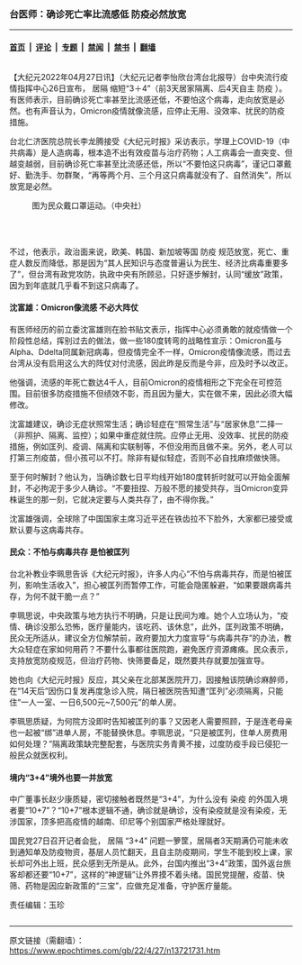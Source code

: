 ### 台医师：确诊死亡率比流感低  防疫必然放宽

---

#### [首页](../../../..?n13721731) &nbsp;|&nbsp; [评论](../../../../../epoch-comment?n13721731) &nbsp;|&nbsp; [专题](../../../../../epoch-special?n13721731) &nbsp;|&nbsp; [禁闻](../../../../../epoch-news?n13721731) &nbsp;|&nbsp; [禁书](../../../../../books?n13721731) &nbsp;|&nbsp; [翻墙](https://github.com/gfw-breaker/nogfw/blob/master/README.md?n13721731)


<div class="column" id="artbody" itemprop="articleBody">
 <!-- article content begin -->
 <p>
  【大纪元2022年04月27日讯】（大纪元记者李怡欣台湾台北报导）台中央流行疫情指挥中心26日宣布，
  <ok href="https://www.epochtimes.com/gb/tag/%E5%B1%85%E9%9A%94.html">
   居隔
  </ok>
  缩短“3＋4”（前3天居家隔离、后4天自主
  <ok href="https://www.epochtimes.com/gb/tag/%E9%98%B2%E7%96%AB.html">
   防疫
  </ok>
  ）。有医师表示，目前确诊死亡率甚至比流感还低，不要怕这个病毒，走向放宽是必然。也有声音认为，Omicron疫情就像流感，应停止无用、没效率、扰民的防疫措施。
 </p>
 <p>
  台北仁济医院总院长李龙腾接受《大纪元时报》采访表示，学理上COVID-19（中共病毒）是人造病毒，根本造不出有效疫苗与治疗药物；人工病毒会一直突变、但越变越弱，目前确诊死亡率甚至比流感还低，所以“不要怕这只病毒”，谨记口罩戴好、勤洗手、勿群聚，“再等两个月、三个月这只病毒就没有了、自然消失”，所以放宽是必然。
 </p>
 <figure aria-describedby="caption-attachment-13721732" class="wp-caption aligncenter" id="attachment_13721732" style="width: 600px">
  <ok href="https://i.epochtimes.com/assets/uploads/2022/04/id13721732-552261.jpg" target="_blank">
   <img alt="" class="size-large wp-image-13721732" src="https://i.epochtimes.com/assets/uploads/2022/04/id13721732-552261-600x401.jpg"/>
  </ok>
  <br/><figcaption class="wp-caption-text" id="caption-attachment-13721732">
   图为民众戴口罩运动。（中央社）
  </figcaption><br/>
 </figure><br/>
 <p>
  不过，他表示，政治面来说，欧美、韩国、新加坡等国
  <ok href="https://www.epochtimes.com/gb/tag/%E9%98%B2%E7%96%AB.html">
   防疫
  </ok>
  规范放宽，死亡、重症人数反而降低，那是因为“其人民知识与态度普遍认为民生、经济比病毒重要多了”，但台湾有政党攻防，执政中央有所顾忌，只好逐步解封，认同“缓放”政策，因为到年底就几乎看不到这只病毒了。
 </p>
 <h4>
  沈富雄：Omicron像流感 不必大阵仗
 </h4>
 <p>
  有医师经历的前立委沈富雄则在脸书贴文表示，指挥中心必须勇敢的就疫情做一个阶段性总结，挥别过去的做法，做一些180度转弯的战略性宣示：Omicron虽与Alpha、Ddelta同属新冠病毒，但疫情完全不一样，Omicron疫情像流感，而过去台湾从没有启用这么大的阵仗对付流感，因此昨是反而是今非，应及时予以改正。
 </p>
 <p>
  他强调，流感的年死亡数达4千人，目前Omicron的疫情相形之下完全在可控范围。目前很多防疫措施不但绩效不彰，而且因为量大，实在做不来，因此必须大幅修改。
 </p>
 <p>
  沈富雄建议，确诊无症状照常生活；确诊轻症在“照常生活”与“居家休息”二择一（非照护、隔离、监控）；如果中重症就住院。应停止无用、没效率、扰民的防疫措施，例如匡列、疫调、隔离和实联制等，不但没用而且做不来。另外，老人可以打第三剂疫苗，但小孩可以不打。除非有疑似轻症，否则不必自找麻烦做快筛。
 </p>
 <p>
  至于何时解封？他认为，当确诊数七日平均线开始180度转折时就可以开始全面解封，不必拘泥于多少人确诊。“不要扭捏、万般不愿的接受共存，当Omicron变异株诞生的那一刻，它就决定要与人类共存了，由不得你我。”
 </p>
 <p>
  沈富雄强调，全球除了中国国家主席习近平还在铁齿拉不下脸外，大家都已接受或默认要与这病毒共存。
 </p>
 <h4>
  民众：不怕与病毒共存 是怕被匡列
 </h4>
 <p>
  台北补教业李珮思告诉《大纪元时报》，许多人内心“不怕与病毒共存，而是怕被匡列，影响生活收入”，担心被匡列而暂停工作，可能会隐匿躲避，“如果要跟病毒共存，为何不就干脆一点？”
 </p>
 <p>
  李珮思说，中央政策与地方执行不明确，只是让民间为难。她个人立场认为，“疫情、确诊没那么恐怖，医疗量能内，该吃药、该休息”，此外，匡列政策不明确，民众无所适从，建议全方位解禁前，政府要加大力度宣导“与病毒共存”的办法，教大众轻症在家如何用药？不要什么事都往医院跑，避免医疗资源瘫痪。民众表示，支持放宽防疫规范，但治疗药物、快筛要备足，既然要共存就要加强宣导。
 </p>
 <p>
  她也向《大纪元时报》反应，其父亲在北部某医院开刀，因接触该院确诊麻醉师，在“14天后”因伤口复发再度急诊入院，隔日被医院告知遭“匡列”必须隔离，只能住“一人一室、一日6,500元~7,500元”的单人房。
 </p>
 <p>
  李珮思质疑，为何院方没即时告知被匡列的事？又因老人需要照顾，于是连老母亲也一起被“绑”进单人房，不能替换休息。李珮思说，“只是被匡列，住单人房费用如何处理？”隔离政策缺完整配套，与医院实务青黄不接，过度防疫手段已侵犯一般民众就医权利。
 </p>
 <h4>
  境内“3+4”境外也要一并放宽
 </h4>
 <p>
  中广董事长赵少康质疑，密切接触者既然是“3+4”，为什么没有
  <ok href="https://www.epochtimes.com/gb/tag/%E6%9F%93%E7%96%AB.html">
   染疫
  </ok>
  的外国入境者要“10+7”？“10+7”根本逻辑不通，确诊就是确诊，没有染疫就是没有染疫，无涉国家，顶多把高疫情的越南、印尼等个别国家严格处理就好。
 </p>
 <p>
  国民党27日召开记者会批，
  <ok href="https://www.epochtimes.com/gb/tag/%E5%B1%85%E9%9A%94.html">
   居隔
  </ok>
  “3+4” 问题一箩筐，居隔者3天期满仍可能未收到通知单及防疫物资，基层人员忙翻天，且自主防疫期间，学生不能到校上课，家长却可外出上班，民众感到无所是从。此外，台国内推出“3+4”政策，国外返台旅客却都还要“10+7”，这样的“神逻辑”让外界摸不着头绪。国民党提醒，疫苗、快筛、药物是因应新政策的“三宝”，应做充足准备，守护医疗量能。
 </p>
 <p>
  责任编辑：玉珍
 </p>
 <!-- article content end -->
</div>


---

原文链接（需翻墙）：https://www.epochtimes.com/gb/22/4/27/n13721731.htm